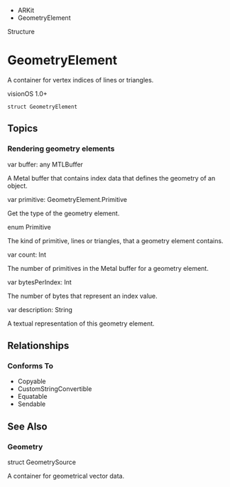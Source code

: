 

- ARKit
-  GeometryElement 

Structure

# GeometryElement

A container for vertex indices of lines or triangles.

visionOS 1.0+

``` source
struct GeometryElement
```

## Topics

### Rendering geometry elements

var buffer: any MTLBuffer

A Metal buffer that contains index data that defines the geometry of an object.

var primitive: GeometryElement.Primitive

Get the type of the geometry element.

enum Primitive

The kind of primitive, lines or triangles, that a geometry element contains.

var count: Int

The number of primitives in the Metal buffer for a geometry element.

var bytesPerIndex: Int

The number of bytes that represent an index value.

var description: String

A textual representation of this geometry element.

## Relationships

### Conforms To

- Copyable
- CustomStringConvertible
- Equatable
- Sendable

## See Also

### Geometry

struct GeometrySource

A container for geometrical vector data.

